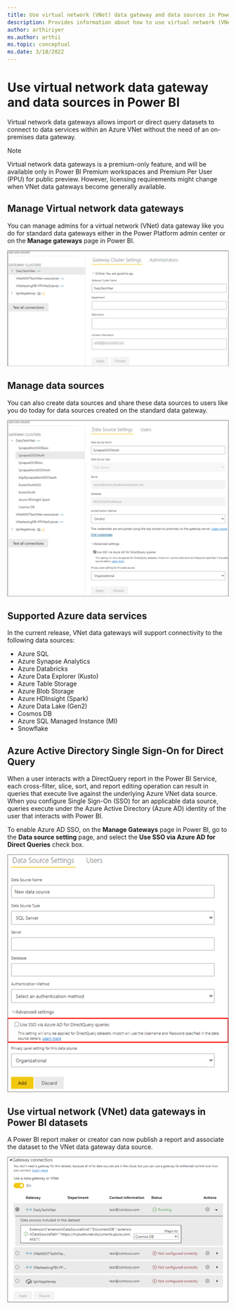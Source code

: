 ```yaml
---
title: Use virtual network (VNet) data gateway and data sources in Power BI
description: Provides information about how to use virtual network (VNet) data gateway and data sources in Power BI.
author: arthiriyer
ms.author: arthii
ms.topic: conceptual
ms.date: 3/18/2022
---
```


# Use virtual network data gateway and data sources in Power BI

Virtual network data gateways allows import or direct query datasets to connect to data services within an Azure VNet without the need of an on-premises data gateway.

> [!NOTE]
> Virtual network data gateways is a premium-only feature, and will be available only in Power BI Premium workspaces and Premium Per User (PPU) for public preview. However, licensing requirements might change when VNet data gateways become generally available.

## Manage Virtual network data gateways

You can manage admins for a virtual network (VNet) data gateway like you do for standard data gateways either in the Power Platform admin center or on the **Manage gateways** page in Power BI.

![Manage VNet data gateways.](media/vnet-in-pbi.png)

## Manage data sources

You can also create data sources and share these data sources to users like you do today for data sources created on the standard data gateway.

![Manage data source.](media/manage-data-source.png)

## Supported Azure data services

In the current release, VNet data gateways will support connectivity to the following data sources:

- Azure SQL
- Azure Synapse Analytics
- Azure Databricks
- Azure Data Explorer (Kusto)
- Azure Table Storage
- Azure Blob Storage
- Azure HDInsight (Spark)
- Azure Data Lake (Gen2)
- Cosmos DB
- Azure SQL Managed Instance (MI)
- Snowflake

## Azure Active Directory Single Sign-On for Direct Query

When a user interacts with a DirectQuery report in the Power BI Service, each cross-filter, slice, sort, and report editing operation can result in queries that execute live against the underlying Azure VNet data source. When you configure Single Sign-On (SSO) for an applicable data source, queries execute under the Azure Active Directory (Azure AD) identity of the user that interacts with Power BI.

To enable Azure AD SSO, on the **Manage Gateways** page in Power BI, go to the **Data source setting** page, and select the **Use SSO via Azure AD for Direct Queries** check box.

![Azure AD SSO for Direct Query.](media/azure-ad-sso.png)

## Use virtual network (VNet) data gateways in Power BI datasets

A Power BI report maker or creator can now publish a report and associate the dataset to the VNet data gateway data source.

![Use in Power BI datasets.](media/use-in-pbi-datasets.png)
